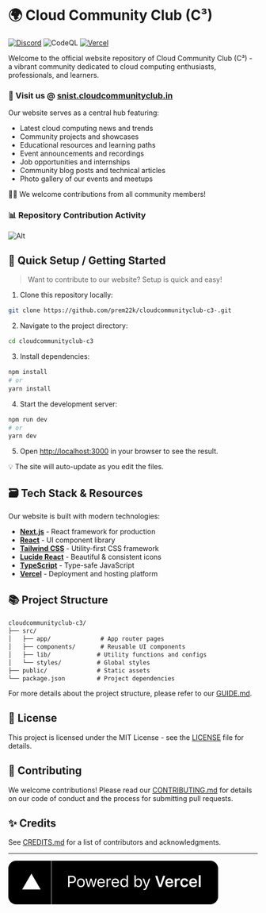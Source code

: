 # 🌍 Cloud Community Club (C³)

[![Discord](https://img.shields.io/discord/1316108296075218944?logo=discord)](https://discord.gg/dBNXWDKhrD)
 ![CodeQL](https://github.com/CloudCommunityClub/cloudcommunityclub-c3/workflows/CodeQL/badge.svg) [![Vercel](https://img.shields.io/github/deployments/CloudCommunityClub/cloudcommunityclub-c3/production?&logo=vercel&label=Vercel%20Deployment)](https://github.com/CloudCommunityClub/cloudcommunityclub-c3/deployments/Production)

Welcome to the official website repository of Cloud Community Club (C³) - a vibrant community dedicated to cloud computing enthusiasts, professionals, and learners.

### 🔗 Visit us @ [snist.cloudcommunityclub.in](https://snist.cloudcommunityclub.in)

Our website serves as a central hub featuring:
- Latest cloud computing news and trends
- Community projects and showcases
- Educational resources and learning paths
- Event announcements and recordings
- Job opportunities and internships
- Community blog posts and technical articles
- Photo gallery of our events and meetups

🙋‍♂️ We welcome contributions from all community members!

### 📊 Repository Contribution Activity

![Alt](https://repobeats.axiom.co/api/embed/fe1b3c980d478532406427b995d24931828a681c.svg 'Repobeats analytics image')

## 🔰 Quick Setup / Getting Started

> Want to contribute to our website? Setup is quick and easy!

1. Clone this repository locally:
```bash
git clone https://github.com/prem22k/cloudcommunityclub-c3-.git
```

2. Navigate to the project directory:
```bash
cd cloudcommunityclub-c3
```

3. Install dependencies:
```bash
npm install
# or
yarn install
```

4. Start the development server:
```bash
npm run dev
# or
yarn dev
```

5. Open [http://localhost:3000](http://localhost:3000) in your browser to see the result.

💡 The site will auto-update as you edit the files.

## 🗃️ Tech Stack & Resources

Our website is built with modern technologies:

- [**Next.js**](https://nextjs.org) - React framework for production
- [**React**](https://react.dev) - UI component library
- [**Tailwind CSS**](https://tailwindcss.com) - Utility-first CSS framework
- [**Lucide React**](https://lucide.dev) - Beautiful & consistent icons
- [**TypeScript**](https://www.typescriptlang.org/) - Type-safe JavaScript
- [**Vercel**](https://vercel.com/) - Deployment and hosting platform

## 📚 Project Structure

```
cloudcommunityclub-c3/
├── src/
│   ├── app/              # App router pages
│   ├── components/       # Reusable UI components
│   ├── lib/             # Utility functions and configs
│   └── styles/          # Global styles
├── public/              # Static assets
└── package.json         # Project dependencies
```

For more details about the project structure, please refer to our [GUIDE.md](./GUIDE.md).

## 📝 License

This project is licensed under the MIT License - see the [LICENSE](./LICENSE) file for details.

## 🤝 Contributing

We welcome contributions! Please read our [CONTRIBUTING.md](./CONTRIBUTING.md) for details on our code of conduct and the process for submitting pull requests.

## ✨ Credits

See [CREDITS.md](./CREDITS.md) for a list of contributors and acknowledgments.

---

[![Powered by Vercel](/.github/assets/powered-by-vercel.svg)](https://vercel.com?utm_source=cloudcommunityclub&utm_campaign=oss)
